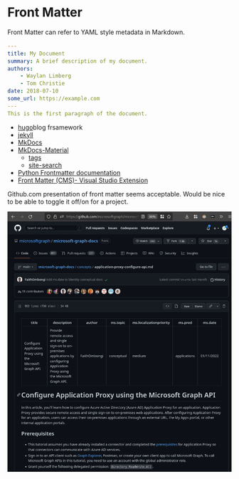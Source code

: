 # Front Matter

Front Matter can refer to YAML style metadata in Markdown.

```yaml
---
title: My Document
summary: A brief description of my document.
authors:
    - Waylan Limberg
    - Tom Christie
date: 2018-07-10
some_url: https://example.com
---
This is the first paragraph of the document.
```

- [hugo](https://gohugo.io/content-management/front-matter/)blog frsamework
- [jekyll](https://jekyllrb.com/docs/front-matter/)
- [MkDocs](https://github.com/mkdocs/mkdocs/blob/6f3801cbd3a216778a8321de11591fe8e17fef4d/docs/user-guide/writing-your-docs.md#meta-data)
- [MkDocs-Material](https://github.com/squidfunk/mkdocs-material/blob/acd154dfbd7672665bc07116ffb9e141a651d69b/docs/reference/index.md)
    - [tags](https://github.com/squidfunk/mkdocs-material/blob/233252194fe4271ef46a2a9386b63d3606d3f7fa/docs/setup/setting-up-tags.md)
    - [site-search](https://github.com/squidfunk/mkdocs-material/blob/233252194fe4271ef46a2a9386b63d3606d3f7fa/docs/setup/setting-up-site-search.md)
- [Python Frontmatter documentation](https://python-frontmatter.readthedocs.io/en/latest/index.html)
- [Front Matter (CMS)- Visual Studio Extension](https://marketplace.visualstudio.com/items?itemName=eliostruyf.vscode-front-matter)

Github.com presentation of front matter seems acceptable. Would be nice to be able to toggle it off/on for a project.

![](../../../assets/Pasted%20image%2020230115233228.png)
